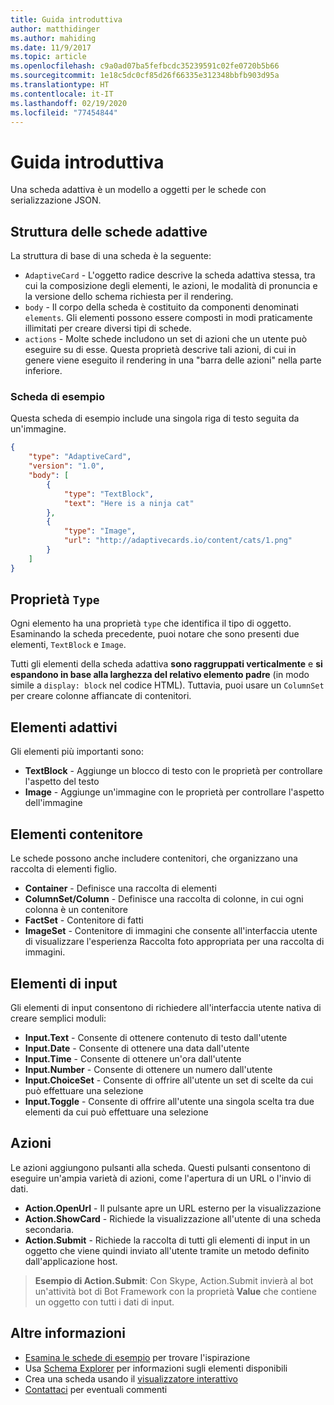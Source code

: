 ```yaml
---
title: Guida introduttiva
author: matthidinger
ms.author: mahiding
ms.date: 11/9/2017
ms.topic: article
ms.openlocfilehash: c9a0ad07ba5fefbcdc35239591c02fe0720b5b66
ms.sourcegitcommit: 1e18c5dc0cf85d26f66335e312348bbfb903d95a
ms.translationtype: HT
ms.contentlocale: it-IT
ms.lasthandoff: 02/19/2020
ms.locfileid: "77454844"
---
```

# <a name="getting-started"></a>Guida introduttiva 

Una scheda adattiva è un modello a oggetti per le schede con serializzazione JSON.

## <a name="adaptive-card-structure"></a>Struttura delle schede adattive

La struttura di base di una scheda è la seguente:

* `AdaptiveCard` - L'oggetto radice descrive la scheda adattiva stessa, tra cui la composizione degli elementi, le azioni, le modalità di pronuncia e la versione dello schema richiesta per il rendering.
* `body` - Il corpo della scheda è costituito da componenti denominati `elements`. Gli elementi possono essere composti in modi praticamente illimitati per creare diversi tipi di schede. 
* `actions` - Molte schede includono un set di azioni che un utente può eseguire su di esse. Questa proprietà descrive tali azioni, di cui in genere viene eseguito il rendering in una "barra delle azioni" nella parte inferiore.

### <a name="example-card"></a>Scheda di esempio

Questa scheda di esempio include una singola riga di testo seguita da un'immagine.

```json
{
    "type": "AdaptiveCard",
    "version": "1.0",
    "body": [
        {
            "type": "TextBlock",
            "text": "Here is a ninja cat"
        },
        {
            "type": "Image",
            "url": "http://adaptivecards.io/content/cats/1.png"
        }
    ]
}
```

## <a name="type-property"></a>Proprietà `Type`

Ogni elemento ha una proprietà `type` che identifica il tipo di oggetto. Esaminando la scheda precedente, puoi notare che sono presenti due elementi, `TextBlock` e `Image`.

Tutti gli elementi della scheda adattiva **sono raggruppati verticalmente** e **si espandono in base alla larghezza del relativo elemento padre** (in modo simile a `display: block` nel codice HTML). Tuttavia, puoi usare un `ColumnSet` per creare colonne affiancate di contenitori.

## <a name="adaptive-elements"></a>Elementi adattivi

Gli elementi più importanti sono:

* **TextBlock** - Aggiunge un blocco di testo con le proprietà per controllare l'aspetto del testo
* **Image** - Aggiunge un'immagine con le proprietà per controllare l'aspetto dell'immagine

## <a name="container-elements"></a>Elementi contenitore

Le schede possono anche includere contenitori, che organizzano una raccolta di elementi figlio.

* **Container** - Definisce una raccolta di elementi
* **ColumnSet/Column** - Definisce una raccolta di colonne, in cui ogni colonna è un contenitore
* **FactSet** - Contenitore di fatti
* **ImageSet** - Contenitore di immagini che consente all'interfaccia utente di visualizzare l'esperienza Raccolta foto appropriata per una raccolta di immagini.

## <a name="input-elements"></a>Elementi di input

Gli elementi di input consentono di richiedere all'interfaccia utente nativa di creare semplici moduli:

* **Input.Text** - Consente di ottenere contenuto di testo dall'utente
* **Input.Date** - Consente di ottenere una data dall'utente
* **Input.Time** - Consente di ottenere un'ora dall'utente
* **Input.Number** - Consente di ottenere un numero dall'utente
* **Input.ChoiceSet** - Consente di offrire all'utente un set di scelte da cui può effettuare una selezione
* **Input.Toggle** - Consente di offrire all'utente una singola scelta tra due elementi da cui può effettuare una selezione

## <a name="actions"></a>Azioni

Le azioni aggiungono pulsanti alla scheda. Questi pulsanti consentono di eseguire un'ampia varietà di azioni, come l'apertura di un URL o l'invio di dati.

* **Action.OpenUrl** - Il pulsante apre un URL esterno per la visualizzazione
* **Action.ShowCard** - Richiede la visualizzazione all'utente di una scheda secondaria.
* **Action.Submit** - Richiede la raccolta di tutti gli elementi di input in un oggetto che viene quindi inviato all'utente tramite un metodo definito dall'applicazione host.

> **Esempio di Action.Submit**: Con Skype, Action.Submit invierà al bot un'attività bot di Bot Framework con la proprietà **Value** che contiene un oggetto con tutti i dati di input.

## <a name="learn-more"></a>Altre informazioni

* [Esamina le schede di esempio](http://adaptivecards.io/samples/) per trovare l'ispirazione
* Usa [Schema Explorer](http://adaptivecards.io/explorer) per informazioni sugli elementi disponibili
* Crea una scheda usando il [visualizzatore interattivo](http://adaptivecards.io/visualizer/)
* [Contattaci](http://adaptivecards.io/connect) per eventuali commenti
